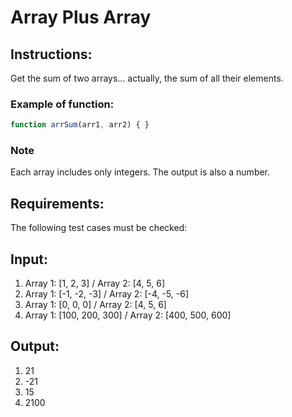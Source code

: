 # Array Plus Array

## Instructions:
Get the sum of two arrays... actually, the sum of all their elements.

### Example of function:
```javascript
function arrSum(arr1, arr2) { }
```

### Note 
Each array includes only integers. The output is also a number.

## Requirements:
The following test cases must be checked:

## Input:
1. Array 1: [1, 2, 3] / Array 2: [4, 5, 6]
2. Array 1: [-1, -2, -3] / Array 2: [-4, -5, -6]
3. Array 1: [0, 0, 0] / Array 2: [4, 5, 6]
4. Array 1: [100, 200, 300] / Array 2: [400, 500, 600]

## Output:
1. 21
2. -21
3. 15
4. 2100